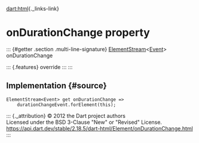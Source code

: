[dart:html](../../dart-html/dart-html-library){._links-link}

onDurationChange property
=========================

::: {#getter .section .multi-line-signature}
[ElementStream](../elementstream-class)\<[Event](../event-class)\>
onDurationChange

::: {.features}
override
:::
:::

Implementation {#source}
--------------

``` {.language-dart data-language="dart"}
ElementStream<Event> get onDurationChange =>
    durationChangeEvent.forElement(this);
```

::: {._attribution}
© 2012 the Dart project authors\
Licensed under the BSD 3-Clause \"New\" or \"Revised\" License.\
<https://api.dart.dev/stable/2.18.5/dart-html/Element/onDurationChange.html>
:::
